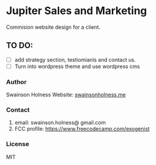 # Jupiter Sales and Marketing 
Commision website design for a client. 

## TO DO:
- [ ] add strategy section, testiomianls and contact us. 
- [ ] Turn into wordpress theme and use wordpress cms

### Author
Swainson Holness
Website: [swainsonholness.me](http://swainsonholness.me/)

### Contact
1. email: swainson.holness@ gmail.com 
2. FCC profile: https://www.freecodecamp.com/exogenist

### License
MIT
